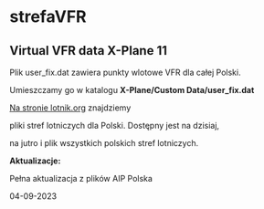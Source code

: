 # strefaVFR
## Virtual VFR data X-Plane 11


Plik user_fix.dat zawiera punkty wlotowe VFR dla całej Polski.

Umieszczamy go w katalogu **X-Plane/Custom Data/user_fix.dat**

[Na stronie lotnik.org](http://lotnik.org/pliki.php?cat=LK8000) znajdziemy 

pliki stref lotniczych dla Polski. Dostępny jest na dzisiaj, 

na jutro i plik wszystkich polskich stref lotniczych.





**Aktualizacje:**



Pełna aktualizacja z plików AIP Polska

04-09-2023
